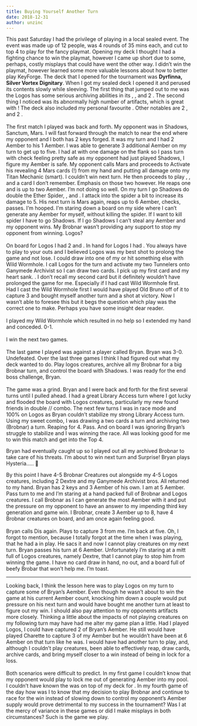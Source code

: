 ```yaml
---
title: Buying Yourself Another Turn
date: 2018-12-31
author: unzinc
---
```

This past Saturday I had the privilege of playing in a local sealed event. The event was made up of 12 people, was 4 rounds of 35 mins each, and cut to top 4 to play for the fancy <Card name="Wild Wormhole"/> playmat. Opening my deck I thought I had a fighting chance to win the playmat, however I came up short due to some, perhaps, costly misplays that could have went the other way. I didn’t win the playmat, however learned some more valuable lessons about how to better play KeyForge.
<DeckList name="Dyrfinna, Silver Vortex Dignitary"/>
The deck that I opened for the tournament was **Dyrfinna, Silver Vortex Dignitary**. When I got my sealed deck I opened it and perused its contents slowly while sleeving. The first thing that jumped out to me was the Logos has some serious archiving abilities in its <Card name="Random Access Archives"/>, <Card name="Sloppy Labwork"/>, and 2 <Card name="Ganymede Archivist"/>. The second thing I noticed was its abnormally high number of artifacts, which is great with <Card name="Carlo Phantom"/>! The deck also included my personal favourite <Card name="The Warchest"/>. Other notables are 2 <Card name="Spectral Tunneler"/>, and 2 <Card name="Seeker Needle"/>.
<br/>
<br/>
The first match I played was back and forth. My opponent was in Shadows, Sanctum, Mars. I will fast forward through the match to near the end where my opponent and I both has 2 keys forged. It was my turn and I had 2 Aember to his 1 Aember. I was able to generate 3 additional Aember on my turn to get up to five. I had <Card name="Titan Mechanic"/> at with one damage on the flank so I pass turn with check feeling pretty safe as my opponent had just played Shadows, I figure my Aember is safe. My opponent calls Mars and proceeds to Activate his <Card name="Mothergun"/> revealing 4 Mars cards (!) from my hand and putting all damage onto my Titan Mechanic (smart). I couldn’t win next turn. He then proceeds to play <Card name="Ether Spider"/>, <Card name="Grabber Jammer"/>, and a card I don’t remember. Emphasis on those two however. He reaps one and is up to two Aember. I’m not doing so well. On my turn I go Shadows do double <Card name="Seeker Needle"/> the Ether Spider, <Card name="Subtle Maul"/>, and <Card name="Nerve Blast"/>. I attack into the spider a bit to increase its damage to 5. His next turn is Mars again, reaps up to 6 Aember, checks, passes. I’m hooped. I’m staring down a board on my side where I can’t generate any Aember for myself, without killing the spider. If I want to kill spider I have to go Shadows. If I go Shadows I can’t steal any Aember and my opponent wins. My Brobnar wasn’t providing any support to stop my opponent from winning. Logos?
<br/>
  <br/>
On board for Logos I had 2 <Card name="Spectral Tunneler"/> and <Card name="Ganymede Archivist"/>. In hand for Logos I had <Card name="Wild Wormhole"/>. You always have to play to your outs and I believed Logos was my best shot to prolong the game and not lose. I could draw into one of my <Card name="Dextre"/> or hit something else with Wild Wormhole. I call Logos for the turn and activate my two Tunnelers onto Ganymede Archivist so I can draw two cards. I pick up my first card and my heart sank. <Card name="Old Bruno"/>. I don’t recall my second card but it definitely wouldn’t have prolonged the game for me. Especially if I had cast Wild Wormhole first. Had I cast the Wild Wormhole first I would have played Old Bruno off of it to capture 3 and bought myself another turn and a shot at victory. Now I wasn’t able to foresee this but it begs the question which play was the correct one to make. Perhaps you have some insight dear reader.
<br/>
  <br/>
I played my Wild Wormhole which resulted in no help so I extended my hand and conceded. 0-1.
<br/>
  <br/>
I win the next two games.
<br/>
  <br/>
The last game I played was against a player called Bryan. Bryan was 3-0. Undefeated. Over the last three games I think I had figured out what my deck wanted to do. Play logos creatures, archive all my Brobnar for a big Brobnar turn, and control the board with Shadows. I was ready for the end boss challenge, Bryan.
<br/>
  <br/>
The game was a grind. Bryan and I were back and forth for the first several turns until I pulled ahead. I had a great Library Access turn where I got lucky and flooded the board with Logos creatures, particularly my new found friends in double <Card name="Spectral Tunneler"/> // <Card name="Ganymede Archivist"/> combo. The next few turns I was in race mode and 100% on Logos as Bryan couldn’t stabilize my strong Library Access turn. Using my sweet combo, I was drawing a two cards a turn and archiving two (Brobnar) a turn. Reaping for 4. Pass. And on board I was ignoring Bryan’s struggle to stabilize and I was winning the race. All was looking good for me to win this match and get into the Top 4.

<XCards :names="['Spectral tunneler','ganymede archivist']" caption="all aboard the combo train!"/>
 
Bryan had eventually caught up so I played out all my archived Brobnar to take care of his threats. I’m about to win next turn and Surprise! Bryan plays Hysteria….. 🙁

<BigCard name="Hysteria"/>

By this point I have 4-5 Brobnar Creatures out alongside my 4-5 Logos creatures, including 2 Dextre and my Ganymede Archivist bros. All returned to my hand. Bryan has 2 keys and 3 Aember of his own. I am at 5 Aember. Pass turn to me and I’m staring at a hand packed full of Brobnar and Logos creatures. I call Brobnar as I can generate the most Aember with it and put the pressure on my opponent to have an answer to my impending third key generation and game win. I Brobnar, create 3 Aember up to 8, have 4 Brobnar creatures on board, and am once again feeling good.
<br/>
  <br/>
Bryan calls Dis again. Plays <Card name="Charette"/> to capture 3 from me. I’m back at five. Oh, I forgot to mention, because I totally forgot at the time when I was playing, that he had a <Card name="Lifeward"/> in play. He sacs it and now I cannot play creatures on my next turn. Bryan passes his turn at 6 Aember. Unfortunately I’m staring at a mitt full of Logos creatures, namely Dextre, that I cannot play to stop him from winning the game. I have no card draw in hand, no out, and a board full of beefy Brobar that won’t help me. I’m toast.

 ***
Looking back, I think the lesson here was to play Logos on my turn to capture some of Bryan’s Aember. Even though he wasn’t about to win the game at his current Aember count, knocking him down a couple would put pressure on his next turn and would have bought me another turn at least to figure out my win. I should also pay attention to my opponents artifacts more closely. Thinking a little about the impacts of not playing creatures on my following turn may have had me alter my game plan a little. Had I played Logos, I could have captured 2 of Bryan’s Aember. He still would have played Charette to capture 3 of my Aember but he wouldn’t have been at 6 Aember on that turn like he was. I would have had another turn to play, and, although I couldn’t play creatures, been able to effectively reap, draw cards, archive cards, and bring myself closer to a win instead of being in lock for a loss.
<br/>
<br/>
Both scenarios were difficult to predict. In my first game I couldn’t know that my opponent would play <Card name="Ether Spider"/> to lock me out of generating Aember into my pool. I couldn’t have known the <Card name="Old Bruno"/> was on top of my deck for <Card name="Wild Wormhole"/>. In my fourth game of the day how was I to know that my decision to play Brobnar and continue to race for the win instead of slowing down to control my opponent’s Aember supply would prove detrimental to my success in the tournament? Was I at the mercy of variance in these games or did I make misplays in both circumstances? Such is the game we play.
<br/>
<br/>

